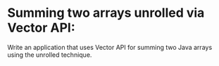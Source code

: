 # Summing two arrays unrolled via Vector API:

Write an application that uses Vector API for summing two Java arrays using the unrolled technique. 